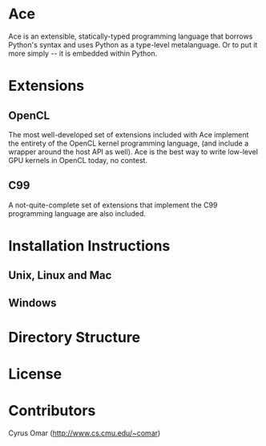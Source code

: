 # Ace

Ace is an extensible, statically-typed programming language that borrows Python's syntax and uses Python as a type-level metalanguage. Or to put it more simply -- it is embedded within Python.

# Extensions
## OpenCL

The most well-developed set of extensions included with Ace implement the entirety of the OpenCL kernel programming language, (and include a wrapper around the host API as well). Ace is the best way to write low-level GPU kernels in OpenCL today, no contest.

## C99

A not-quite-complete set of extensions that implement the C99 programming language are also included.

# Installation Instructions
## Unix, Linux and Mac

## Windows

# Directory Structure

# License

# Contributors
Cyrus Omar (http://www.cs.cmu.edu/~comar)
